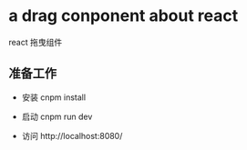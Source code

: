 # a drag conponent about react 

react 拖曳组件

## 准备工作

- 安装
cnpm install

- 启动
cnpm run dev

- 访问
http://localhost:8080/

  
